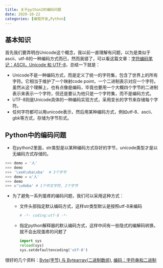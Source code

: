 ```yaml
---
title: 关于python2的编码问题
date: 2020-10-22
categories: [编程开发,Python]
---
```




## 基本知识

首先我们要弄明白Unicode这个概念，我以前一直理解有问题，以为是类似于ascii、utf-8的一种编码方式而已，然而我错了，可以看这篇文章：[字符编码笔记：ASCII，Unicode 和 UTF-8](http://www.ruanyifeng.com/blog/2007/10/ascii_unicode_and_utf-8.html)，总结一下就是：

- Unicode不是一种编码方式，而是定义了统一的字符集，包含了世界上的所有字符。它相当于维护了一个映射code point，一个二进制表示对应一个字符。虽然从这个理解上，也有点像是编码，毕竟也要用一个大概四个字节的二进制表示来表示一个字符，但还是要认为他只是一个字符集，而不是编码方式。
- UTF-8则是Unicode具体的一种编码实现方式，采用变长的字节来存储每个字符。
- 任何字符都可以用unicode表示，然后用某种编码方式，例如utf-8、ascii、gbk等方式，存储为字节形式。



## Python中的编码问题

- 在python2里面，str类型是以某种编码方式存好的字节，unicode类型才是以无编码方式存储的。

```python
>>> demo = '人'
>>> demo
>>> '\xe4\xba\xba'  # 3个字节
>>> demo = u'人'
>>> demo
>>> u'\u4eba' # 1个中文字符, 2个字节
```

- 为了避免一系列蛋疼的编码问题，我们可以采用这种方式：

  - 文件头部指定默认编码方式，这样str类型默认是按照utf-8来编码

    ```python
    # -*- coding:utf-8 -*-
    ```

  - 指定python解释器的默认编码方式，这样中间有一些隐式的编解码转换，就不会出现蛋疼的问题了

    ```python
    import sys
    reload(sys)
    sys.setdefaultencoding('utf-8')
    ```




很好的几个资料：[Byte(字节) 与 Bytearray(二进制数组)](https://www.cnblogs.com/zh605929205/articles/7268840.html), [编码：字符串和二进制](https://hexilee.me/2018/09/21/coding/)

